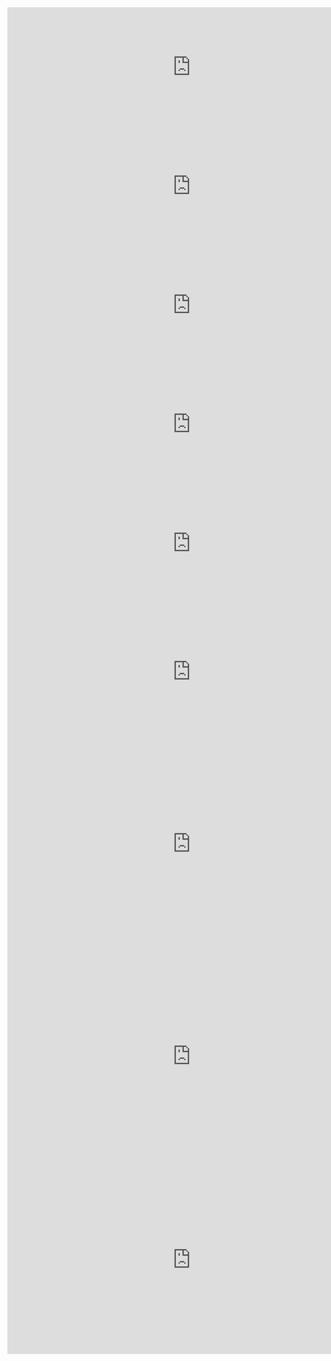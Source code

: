 <iframe src="https://www.flallemand.fr/wp/wp-admin/admin-ajax.php?action=h5p_embed&id=4" width="828" height="269" frameborder="0" allowfullscreen="allowfullscreen" title="Quiz sur les bases de Python (01)"></iframe>
<iframe src="https://www.flallemand.fr/wp/wp-admin/admin-ajax.php?action=h5p_embed&id=5" width="828" height="269" frameborder="0" allowfullscreen="allowfullscreen" title="Quiz sur les bases de Python (02)"></iframe>
<iframe src="https://www.flallemand.fr/wp/wp-admin/admin-ajax.php?action=h5p_embed&id=6" width="828" height="269" frameborder="0" allowfullscreen="allowfullscreen" title="Quiz sur les bases de Python (03)"></iframe>
<iframe src="https://www.flallemand.fr/wp/wp-admin/admin-ajax.php?action=h5p_embed&id=7" width="828" height="269" frameborder="0" allowfullscreen="allowfullscreen" title="Quiz sur les bases de Python (04)"></iframe>
<iframe src="https://www.flallemand.fr/wp/wp-admin/admin-ajax.php?action=h5p_embed&id=8" width="828" height="269" frameborder="0" allowfullscreen="allowfullscreen" title="Quiz sur les bases de Python (05)"></iframe>
<iframe src="https://www.flallemand.fr/wp/wp-admin/admin-ajax.php?action=h5p_embed&id=9" width="828" height="312" frameborder="0" allowfullscreen="allowfullscreen" title="Quiz sur les bases de Python (06)"></iframe>
<iframe src="https://www.flallemand.fr/wp/wp-admin/admin-ajax.php?action=h5p_embed&id=10" width="828" height="465" frameborder="0" allowfullscreen="allowfullscreen" title="Quiz sur les bases de Python (07)"></iframe>
<iframe src="https://www.flallemand.fr/wp/wp-admin/admin-ajax.php?action=h5p_embed&id=11" width="828" height="495" frameborder="0" allowfullscreen="allowfullscreen" title="Quiz sur les bases de Python (08)"></iframe>
<iframe src="https://www.flallemand.fr/wp/wp-admin/admin-ajax.php?action=h5p_embed&id=2" width="828" height="426" frameborder="0" allowfullscreen="allowfullscreen" title="Quiz sur les bases de Python (2)"></iframe>
<iframe src="https://www.flallemand.fr/wp/wp-admin/admin-ajax.php?action=h5p_embed&id=3" width="828" height="510" frameborder="0" allowfullscreen="allowfullscreen" title="Quiz sur les bases de Python (3)"></iframe>
<iframe src="https://www.flallemand.fr/wp/wp-admin/admin-ajax.php?action=h5p_embed&id=12" width="828" height="313" frameborder="0" allowfullscreen="allowfullscreen" title="Quiz sur les bases de Python (11)"></iframe>
<iframe src="https://www.flallemand.fr/wp/wp-admin/admin-ajax.php?action=h5p_embed&id=13" width="828" height="270" frameborder="0" allowfullscreen="allowfullscreen" title="Quiz sur les bases de Python (12)"></iframe>
<script src="https://www.flallemand.fr/wp/wp-content/plugins/h5p/h5p-php-library/js/h5p-resizer.js" charset="UTF-8"></script>